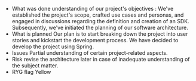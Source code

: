 * What was done
understanding of our project's objectives : We've established the project's scope, crafted use cases and personas, and engaged in discussions regarding the definition and creation of an SDK. Subsequently, we've initiated the planning of our software architecture.
* What is planned
Our plan is to start breaking down the project into user stories and kickstart the development process. We have decided to develop the project using Spring.
* Issues
Partial understanding of certain project-related aspects.
* Risk
revise the architecture later in case of inadequate understanding of the subject matter.
* RYG flag 
    Yellow

